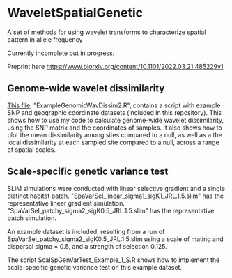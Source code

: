 # WaveletSpatialGenetic
A set of methods for using wavelet transforms to characterize spatial pattern in allele frequency

Currently incomplete but in progress.

Preprint here
https://www.biorxiv.org/content/10.1101/2022.03.21.485229v1




## Genome-wide wavelet dissimilarity
[This file](https://github.com/jesserlasky/WaveletSpatialGenetic/blob/main/ExampleGenomicWavDissim2.R), "ExampleGenomicWavDissim2.R", contains a script with example SNP and geographic coordinate datasets (included in this repository).
This shows how to use my code to calculate genome-wide wavelet dissimilarity, using the SNP matrix and the coordinates of samples. It also shows how to plot the mean dissimilarity among sites compared to a null, as well as a the local dissimilarity at each sampled site compared to a null, across a range of spatial scales.

## Scale-specific genetic variance test
SLiM simulations were conducted with linear selective gradient and a single distinct habitat patch. "SpaVarSel_linear_sigma1_sigK1_JRL.1.5.slim" has the representative linear gradient simulation. "SpaVarSel_patchy_sigma2_sigK0.5_JRL.1.5.slim" has the representative patch simulation.

An example dataset is included, resulting from a run of SpaVarSel_patchy_sigma2_sigK0.5_JRL.1.5.slim using a scale of mating and dispersal sigma = 0.5, and a strength of selection 0.125.

The script ScalSpGenVarTest_Example_1_S.R shows how to implement the scale-specific genetic variance test on this example dataset.
